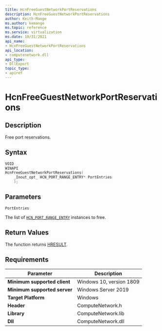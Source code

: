 ```yaml
---
title: HcnFreeGuestNetworkPortReservations
description: HcnFreeGuestNetworkPortReservations
author: Keith-Mange
ms.author: kemange
ms.topic: reference
ms.service: virtualization
ms.date: 10/31/2021
api_name:
- HcnFreeGuestNetworkPortReservations
api_location:
- computenetwork.dll
api_type:
- DllExport
topic_type:
- apiref
---
```

# HcnFreeGuestNetworkPortReservations

## Description

Free port reservations.

## Syntax

```cpp
VOID
WINAPI
HcnFreeGuestNetworkPortReservations(
    _Inout_opt_ HCN_PORT_RANGE_ENTRY* PortEntries
    );
```

## Parameters

`PortEntries`

The list of [`HCN_PORT_RANGE_ENTRY`](./HCN_PORT_RANGE_ENTRY.md) instances to free.

## Return Values

The function returns [HRESULT](./HCNHResult.md).

## Requirements

|Parameter|Description|
|---|---|
| **Minimum supported client** | Windows 10, version 1809 |
| **Minimum supported server** | Windows Server 2019 |
| **Target Platform** | Windows |
| **Header** | ComputeNetwork.h |
| **Library** | ComputeNetwork.lib |
| **Dll** | ComputeNetwork.dll |


